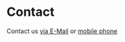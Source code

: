 # Contact

Contact us [via E-Mail](service@webcraft-media.de) or [mobile phone](tel://+4915784841600)